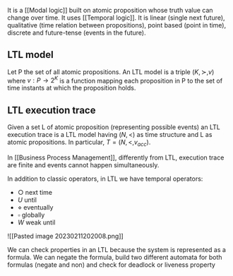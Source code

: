 It is a [[Modal logic]] built on atomic proposition whose truth value can change over time. It uses [[Temporal logic]]. It is linear (single next future), qualitative (time relation between propositions), point based (point in time), discrete and future-tense (events in the future).

## LTL model

Let P the set of all atomic propositions. An LTL model is a triple $(K, \succ, v)$ where $v: P \rightarrow 2^K$ is a function mapping each proposition in P to the set of time instants at which the proposition holds.


## LTL execution trace

Given a set L of atomic proposition (representing possible events) an LTL execution trace is a LTL model having $(N,<)$ as time structure and L as atomic propositions. In particular, $T = (N, <, v_{acc})$.

In [[Business Process Management]], differently from LTL, execution trace are finite and events cannot happen simultaneously.

In addition to classic operators, in LTL we have temporal operators:
- $\bigcirc$ next time
- $U$ until
- $\diamond$ eventually
- $\square$ globally
- $W$ weak until

![[Pasted image 20230211202008.png]]

We can check properties in an LTL because the system is represented as a formula. We can negate the formula, build two different automata for both formulas (negate and non) and check for deadlock or liveness property